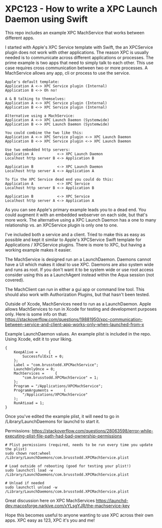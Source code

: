 # XPC123 - How to write a XPC Launch Daemon using Swift

This repo includes an example XPC MachService that works between different apps.

I started with Apple's XPC Service template with Swift, the an XPCService plugin does not work with other applications. The reason XPC is usually needed is to communicate across different applications or processes. The prime example is two apps that need to simply talk to each other. This use case requires cross communication between two or more processes. A MachService allows any app, cli or process to use the service.

```
Apple's default template:
Application A <-> XPC Service plugin (Internal)
Application B <-> Oh no!

A & B talking to themselves:
Application A <-> XPC Service plugin (Internal)
Application B <-> XPC Service plugin (Internal)
```


```
Alternative using a MachService:
Application A <-> XPC Launch Daemon (Systemwide)
Application B <-> XPC Launch Daemon (Systemwide)
```

```
You could combine the two like this:
Application A <-> XPC Service plugin <-> XPC Launch Daemon
Application B <-> XPC Service plugin <-> XPC Launch Daemon
```

```
Use two embedded http servers:
Application A           <-> XPC Launch Daemon
Localhost http server B <-> Application B

Application B           <-> XPC Launch Daemon
Localhost http server A <-> Application A
```

```
To fix the XPC Service dead end you could do this:
Application A           <-> XPC Service
Localhost http server B <-> Application B

Application B           <-> XPC Service
Localhost http server A <-> Application A
```

As you can see Apple's primary example leads you to a dead end. You could augment it with an embedded webserver on each side, but that's more work. The alternative using a XPC Launch Daemon has a one to many relationship vs. an XPCService plugin is only one to one.

I've included both a service and a client. Tried to make this as easy as possible and kept it similar to Apple's XPCService Swift template for Applications / XPCService plugins. There is more to XPC, but having a working example makes it easier.

The MachService is designed run an a LaunchDaemon. Daemons cannot have a UI which makes it ideal to use XPC. Daemons are also system wide and runs as root. If you don't want it to be system wide or use root access consider using this as a LaunchAgent instead within the Aqua session (not covered).

The MachClient can run in either a gui app or command line tool. This should also work with Authorization Plugins, but that hasn't been tested. 

Outside of Xcode, MachServices need to run as a LaunchDaemon. Apple allows MachServices to run in Xcode for testing and development purposes only. Here is some info on that: https://stackoverflow.com/questions/19881950/xpc-communication-between-service-and-client-app-works-only-when-launched-from-x

Example LaunchDaemon values. An example plist is included in the repo. Using Xcode, edit it to your liking.

```
{
    KeepAlive =     {
        SuccessfulExit = 0;
    };
    Label = "com.brusstodd.XPCMachService";
    LaunchOnlyOnce = 0;
    MachServices =     {
        "com.brusstodd.XPCMachService" = 1;
    };
    Program = "/Applications/XPCMachService";
    ProgramArguments =     (
        "/Applications/XPCMachService"
    );
    RunAtLoad = 1;
}
```


Once you've edited the example plist, it will need to go in /Library/LaunchDaemons for launchd to start it. 

Permissions:
https://stackoverflow.com/questions/28063598/error-while-executing-plist-file-path-had-bad-ownership-permissions

```
# Plist permissions (required, needs to be run every time you update the plist)
sudo chown root:wheel /Library/LaunchDaemons/com.brusstodd.XPCMachService.plist

# Load outside of rebooting (good for testing your plist!)
sudo launchctl load -w /Library/LaunchDaemons/com.brusstodd.XPCMachService.plist

# Unload if needed 
sudo launchctl unload -w /Library/LaunchDaemons/com.brusstodd.XPCMachService.plist
```

Great discussion here on XPC MachServices
https://launchd-dev.macosforge.narkive.com/xYLsgYJR/the-machservice-key

Hope this becomes useful to anyone wanting to use XPC across their own apps.
XPC easy as 123, XPC it's you and me!


